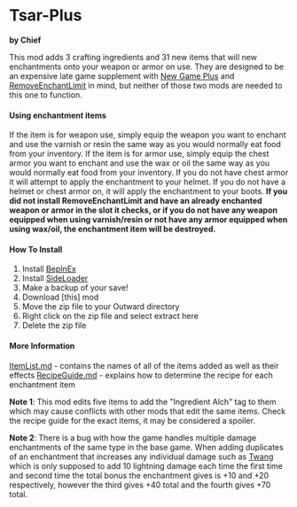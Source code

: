 # Tsar-Plus
**by Chief**

This mod adds 3 crafting ingredients and 31 new items that will new enchantments onto your weapon or armor on use. They are designed to be an expensive late game supplement with [New Game Plus](https://www.nexusmods.com/outward/mods/181) and [RemoveEnchantLimit](https://www.nexusmods.com/outward/mods/206?tab=description) in mind, but neither of those two mods are needed to this one to function.

#### Using enchantment items
If the item is for weapon use, simply equip the weapon you want to enchant and use the varnish or resin the same way as you would normally eat food from your inventory. If the item is for armor use, simply equip the chest armor you want to enchant and use the wax or oil the same way as you would normally eat food from your inventory. If you do not have chest armor it will attempt to apply the enchantment to your helmet. If you do not have a helmet or chest armor on, it will apply the enchantment to your boots. **If you did not install RemoveEnchantLimit and have an already enchanted weapon or armor in the slot it checks, or if you do not have any weapon equipped when using varnish/resin or not have any armor equipped when using wax/oil, the enchantment item will be destroyed.**

#### How To Install
1. Install [BepInEx](https://outward.fandom.com/wiki/Installing_Mods#BepInEx_Loader)
2. Install [SideLoader](https://www.nexusmods.com/outward/mods/96)
3. Make a backup of your save!
4. Download [this] mod
5. Move the zip file to your Outward directory
6. Right click on the zip file and select extract here
7. Delete the zip file

#### More Information
[ItemList.md](ItemList.md) - contains the names of all of the items added as well as their effects
[RecipeGuide.md](RecipeGuide.md) - explains how to determine the recipe for each enchantment item


**Note 1**: This mod edits five items to add the "Ingredient Alch" tag to them which may cause conflicts with other mods that edit the same items. Check the recipe guide for the exact items, it may be considered a spoiler.

**Note 2**: There is a bug with how the game handles multiple damage enchantments of the same type in the base game. When adding duplicates of an enchantment that increases any individual damage such as [Twang](https://outward.fandom.com/wiki/Twang) which is only supposed to add 10 lightning damage each time the first time and second time the total bonus the enchantment gives is +10 and +20 respectively, however the third gives +40 total and the fourth gives +70 total.
